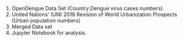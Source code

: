 1. OpenDengue Data Set (Country Dengue virus cases numbers)
2. United Nations’ (UN) 2018 Revision of World Urbanization Prospects (Urban population numbers)
3. Merged Data set
4. Jupyter Notebook for analysis. 
